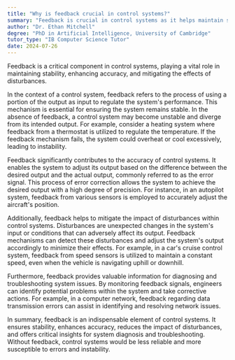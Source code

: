 ```yaml
---
title: "Why is feedback crucial in control systems?"
summary: "Feedback is crucial in control systems as it helps maintain stability, improve accuracy, and reduce the effects of disturbances."
author: "Dr. Ethan Mitchell"
degree: "PhD in Artificial Intelligence, University of Cambridge"
tutor_type: "IB Computer Science Tutor"
date: 2024-07-26
---
```


Feedback is a critical component in control systems, playing a vital role in maintaining stability, enhancing accuracy, and mitigating the effects of disturbances.

In the context of a control system, feedback refers to the process of using a portion of the output as input to regulate the system's performance. This mechanism is essential for ensuring the system remains stable. In the absence of feedback, a control system may become unstable and diverge from its intended output. For example, consider a heating system where feedback from a thermostat is utilized to regulate the temperature. If the feedback mechanism fails, the system could overheat or cool excessively, leading to instability.

Feedback significantly contributes to the accuracy of control systems. It enables the system to adjust its output based on the difference between the desired output and the actual output, commonly referred to as the error signal. This process of error correction allows the system to achieve the desired output with a high degree of precision. For instance, in an autopilot system, feedback from various sensors is employed to accurately adjust the aircraft's position.

Additionally, feedback helps to mitigate the impact of disturbances within control systems. Disturbances are unexpected changes in the system's input or conditions that can adversely affect its output. Feedback mechanisms can detect these disturbances and adjust the system's output accordingly to minimize their effects. For example, in a car's cruise control system, feedback from speed sensors is utilized to maintain a constant speed, even when the vehicle is navigating uphill or downhill.

Furthermore, feedback provides valuable information for diagnosing and troubleshooting system issues. By monitoring feedback signals, engineers can identify potential problems within the system and take corrective actions. For example, in a computer network, feedback regarding data transmission errors can assist in identifying and resolving network issues.

In summary, feedback is an indispensable element of control systems. It ensures stability, enhances accuracy, reduces the impact of disturbances, and offers critical insights for system diagnosis and troubleshooting. Without feedback, control systems would be less reliable and more susceptible to errors and instability.
    